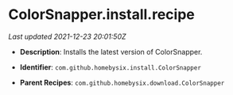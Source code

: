 # ColorSnapper.install.recipe

_Last updated 2021-12-23 20:01:50Z_

- **Description**: Installs the latest version of ColorSnapper.

- **Identifier**: `com.github.homebysix.install.ColorSnapper`

- **Parent Recipes**: `com.github.homebysix.download.ColorSnapper`
